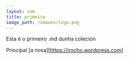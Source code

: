 ```yaml
---
layout: som
title: primeiro
image_path: /imaxes/logo.png
---
```


Esta é o primeiro .md dunha coleción


Principal [a nosa][https://irocho.wordpress.com]
